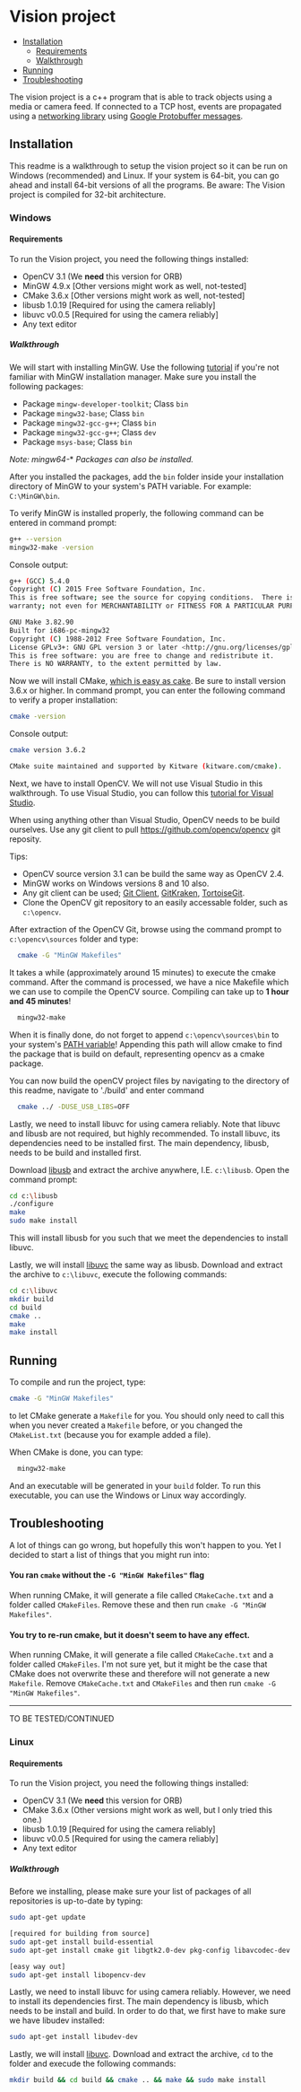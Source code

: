 # Vision project
- [Installation](#installation)
  - [Requirements](#requirements)
  - [Walkthrough](#walkthrough)
- [Running](#running)
- [Troubleshooting](#troubleshooting)

The vision project is a c++ program that is able to track objects using a media or camera feed. If connected to a TCP host, events are propagated using a [networking library][cpp_network_library] using [Google Protobuffer messages][cpp_proto_messages].

## Installation
This readme is a walkthrough to setup the vision project so it can be run on Windows (recommended) and Linux.
If your system is 64-bit, you can go ahead and install 64-bit versions of all the programs. Be aware: The Vision project is compiled for 32-bit architecture.

### Windows
#### Requirements
To run the Vision project, you need the following things installed:
- OpenCV 3.1 (We **need** this version for ORB)
- MinGW 4.9.x [Other versions might work as well, not-tested]
- CMake 3.6.x [Other versions might work as well, not-tested]
- libusb 1.0.19 [Required for using the camera reliably]
- libuvc v0.0.5 [Required for using the camera reliably]
- Any text editor

##### Walkthrough
We will start with installing MinGW. Use the following [tutorial](http://blog.florianwolters.de/educational/2013/11/21/Installing-MinGW/) if you're not familiar with MinGW installation manager. Make sure you install the following packages:
- Package `mingw-developer-toolkit`; Class `bin`
- Package `mingw32-base`; Class `bin`
- Package `mingw32-gcc-g++`; Class `bin`
- Package `mingw32-gcc-g++`; Class `dev`
- Package `msys-base`; Class `bin`

*Note: mingw64-*\* *Packages can also be installed.*

After you installed the packages, add the `bin` folder inside your installation directory of MinGW to your system's PATH variable. For example: `C:\MinGW\bin`.

To verify MinGW is installed properly, the following command can be entered in command prompt:
```bash
g++ --version
mingw32-make -version
```
Console output:
```bash
g++ (GCC) 5.4.0
Copyright (C) 2015 Free Software Foundation, Inc.
This is free software; see the source for copying conditions.  There is NO
warranty; not even for MERCHANTABILITY or FITNESS FOR A PARTICULAR PURPOSE.

GNU Make 3.82.90
Built for i686-pc-mingw32
Copyright (C) 1988-2012 Free Software Foundation, Inc.
License GPLv3+: GNU GPL version 3 or later <http://gnu.org/licenses/gpl.html>
This is free software: you are free to change and redistribute it.
There is NO WARRANTY, to the extent permitted by law.
```

Now we will install CMake, [which is easy as cake](https://cmake.org/install/). Be sure to install version 3.6.x or higher.
In command prompt, you can enter the following command to verify a proper installation:
```bash
cmake -version
```
Console output:
```bash
cmake version 3.6.2

CMake suite maintained and supported by Kitware (kitware.com/cmake).
```

Next, we have to install OpenCV. We will not use Visual Studio in this walkthrough. To use Visual Studio, you can follow this [tutorial for Visual Studio](http://docs.opencv.org/2.4/doc/tutorials/introduction/windows_install/windows_install.html#cpptutwindowsmakeown).

When using anything other than Visual Studio, OpenCV needs to be build ourselves.
Use any git client to pull https://github.com/opencv/opencv git reposity.

Tips:
- OpenCV source version 3.1 can be build the same way as OpenCV 2.4.
- MinGW works on Windows versions 8 and 10 also.
- Any git client can be used; [Git Client](https://desktop.github.com/), [GitKraken](https://www.gitkraken.com/download), [TortoiseGit](https://tortoisegit.org/download/).
- Clone the OpenCV git repository to an easily accessable folder, such as `c:\opencv`.

After extraction of the OpenCV Git, browse using the command prompt to `c:\opencv\sources` folder and type:
```bash
  cmake -G "MinGW Makefiles"
```
It takes a while (approximately around 15 minutes) to execute the cmake command. After the command is processed, we have a nice Makefile which we can use to compile the OpenCV source. Compiling can take up to **1 hour and 45 minutes**!
```bash
  mingw32-make
```
When it is finally done, do not forget to append `c:\opencv\sources\bin` to your system's [PATH variable](windows_path_var)!
Appending this path will allow cmake to find the package that is build on default, representing opencv as a cmake package.

You can now build the openCV project files by navigating to the directory of this readme, navigate to './build' and enter command
```bash
  cmake ../ -DUSE_USB_LIBS=OFF
```

Lastly, we need to install libuvc for using camera reliably. Note that libuvc and libusb are not required, but highly recommended. To install libuvc, its dependencies need to be installed first. The main dependency, libusb, needs to be build and installed first.

Download [libusb](https://sourceforge.net/projects/libusb/files/libusb-1.0/libusb-1.0.19/libusb-1.0.19.tar.bz2/download) and extract the archive anywhere, I.E. `c:\libusb`. Open the command prompt:
```bash
cd c:\libusb
./configure
make
sudo make install
```
This will install libusb for you such that we meet the dependencies to install libuvc.

Lastly, we will install [libuvc](https://github.com/ktossell/libuvc/releases/tag/v0.0.5) the same way as libusb. Download and extract the archive to `c:\libuvc`, execute the following commands:
```bash
cd c:\libuvc
mkdir build
cd build
cmake ..
make
make install
```

## Running
To compile and run the project, type:
```bash
cmake -G "MinGW Makefiles"
```
to let CMake generate a `Makefile` for you. You should only need to call this when you never created a `Makefile` before, or you changed the `CMakeList.txt` (because you for example added a file).

When CMake is done, you can type:
```bash
  mingw32-make
```
And an executable will be generated in your `build` folder. To run this executable, you can use the Windows or Linux way accordingly.

## Troubleshooting
A lot of things can go wrong, but hopefully this won't happen to you. Yet I decided to start a list of things that you might run into:

#### You ran `cmake` without the `-G "MinGW Makefiles"` flag
When running CMake, it will generate a file called `CMakeCache.txt` and a folder called `CMakeFiles`. Remove these and then run `cmake -G "MinGW Makefiles"`.

#### You try to re-run cmake, but it doesn't seem to have any effect.
When running CMake, it will generate a file called `CMakeCache.txt` and a folder called `CMakeFiles`. I'm not sure yet, but it might be the case that CMake does not overwrite these and therefore will not generate a new `Makefile`. Remove `CMakeCache.txt` and `CMakeFiles` and then run `cmake -G "MinGW Makefiles"`.

* * *

TO BE TESTED/CONTINUED

### Linux
#### Requirements
To run the Vision project, you need the following things installed:
- OpenCV 3.1 (We **need** this version for ORB)
- CMake 3.6.x (Other versions might work as well, but I only tried this one.)
- libusb 1.0.19 [Required for using the camera reliably]
- libuvc v0.0.5 [Required for using the camera reliably]
- Any text editor

##### Walkthrough
Before we installing, please make sure your list of packages of all repositories is up-to-date by typing:
```bash
sudo apt-get update
```
```bash
[required for building from source]
sudo apt-get install build-essential
sudo apt-get install cmake git libgtk2.0-dev pkg-config libavcodec-dev libavformat-dev libswscale-dev

[easy way out]
sudo apt-get install libopencv-dev
```

Lastly, we need to install libuvc for using camera reliably. However, we need to install its dependencies first. The main dependency is libusb, which needs to be install and build. In order to do that, we first have to make sure we have libudev installed:
```bash
sudo apt-get install libudev-dev
```

Lastly, we will install [libuvc](https://github.com/ktossell/libuvc/releases/tag/v0.0.5). Download and extract the archive, `cd` to the folder and execude the following commands:
```bash
mkdir build && cd build && cmake .. && make && sudo make install
```


[windows_path_var]: http://www.computerhope.com/issues/ch000549.htm
[cpp_network_library]: http://example.com
[cpp_proto_messages]: http://example.com
